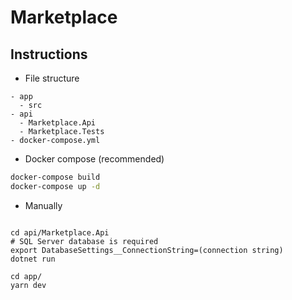 # Marketplace

## Instructions

- File structure

```
- app
  - src
- api
  - Marketplace.Api
  - Marketplace.Tests
- docker-compose.yml

```

- Docker compose (recommended)

```bash
docker-compose build
docker-compose up -d

```

- Manually

```

cd api/Marketplace.Api
# SQL Server database is required
export DatabaseSettings__ConnectionString=(connection string)
dotnet run

cd app/
yarn dev

```
